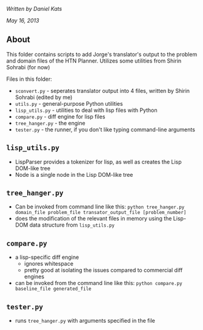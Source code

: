*Written by Daniel Kats*

*May 16, 2013*

## About

This folder contains scripts to add Jorge's translator's output to the problem and domain files of the HTN Planner.
Utilizes some utilities from Shirin Sohrabi (for now)

Files in this folder:

* `sconvert.py` - seperates translator output into 4 files, written by Shirin Sohrabi (edited by me)
* `utils.py` - general-purpose Python utilities
* `lisp_utils.py` - utilities to deal with lisp files with Python
* `compare.py` - diff engine for lisp files
* `tree_hanger.py` - the engine
* `tester.py` - the runner, if you don't like typing command-line arguments
	
## `lisp_utils.py`
* LispParser provides a tokenizer for lisp, as well as creates the Lisp DOM-like tree
* Node is a single node in the Lisp DOM-like tree
	
## `tree_hanger.py`
* Can be invoked from command line like this:
		`python tree_hanger.py domain_file problem_file transator_output_file [problem_number]`
* does the modification of the relevant files in memory using the Lisp-DOM data structure from `lisp_utils.py`
	
## `compare.py`
* a lisp-specific diff engine
	* ignores whitespace
	* pretty good at isolating the issues compared to commercial diff engines
* can be invoked from the command line like this:
		`python compare.py baseline_file generated_file`

## `tester.py`
* runs `tree_hanger.py` with arguments specified in the file

